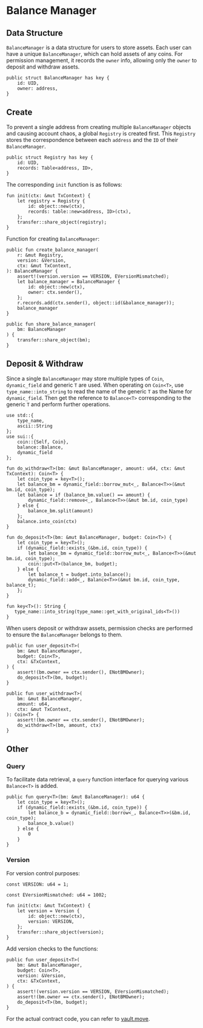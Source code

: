 # Balance Manager

## Data Structure

`BalanceManager` is a data structure for users to store assets. Each user can have a unique `BalanceManager`, which can hold assets of any coins. For permission management, it records the `owner` info, allowing only the `owner` to deposit and withdraw assets.

```move
public struct BalanceManager has key {
    id: UID,
    owner: address,
}
```

## Create

To prevent a single address from creating multiple `BalanceManager` objects and causing account chaos, a global `Registry` is created first. This `Registry` stores the correspondence between each `address` and the `ID` of their `BalanceManager`.

```move
public struct Registry has key {
    id: UID,
    records: Table<address, ID>,
}
```
The corresponding `init` function is as follows:

```move
fun init(ctx: &mut TxContext) {
    let registry = Registry {
        id: object::new(ctx),
        records: table::new<address, ID>(ctx),
    };
    transfer::share_object(registry);
}
```

Function for creating `BalanceManager`:

```move
public fun create_balance_manager(
    r: &mut Registry,
    version: &Version,
    ctx: &mut TxContext,
): BalanceManager {
    assert!(version.version == VERSION, EVersionMismatched);
    let balance_manager = BalanceManager {
        id: object::new(ctx),
        owner: ctx.sender(),
    };
    r.records.add(ctx.sender(), object::id(&balance_manager));
    balance_manager
}

public fun share_balance_manager(
    bm: BalanceManager
) {
    transfer::share_object(bm);
}
```

## Deposit & Withdraw

Since a single `BalanceManager` may store multiple types of `Coin`, `dynamic_field` and generic `T` are used.
When operating on `Coin<T>`, use `type_name::into_string` to read the name of the generic `T` as the Name for `dynamic_field`. Then get the reference to `Balance<T>` corresponding to the generic `T` and perform further operations.

```move
use std::{
    type_name,
    ascii::String
};
use sui::{
    coin::{Self, Coin},
    balance::Balance,
    dynamic_field
};

fun do_withdraw<T>(bm: &mut BalanceManager, amount: u64, ctx: &mut TxContext): Coin<T> {
    let coin_type = key<T>();
    let balance_bm = dynamic_field::borrow_mut<_, Balance<T>>(&mut bm.id, coin_type);
    let balance = if (balance_bm.value() == amount) {
        dynamic_field::remove<_, Balance<T>>(&mut bm.id, coin_type)
    } else {
        balance_bm.split(amount)
    };
    balance.into_coin(ctx)
}

fun do_deposit<T>(bm: &mut BalanceManager, budget: Coin<T>) {
    let coin_type = key<T>();
    if (dynamic_field::exists_(&bm.id, coin_type)) {
        let balance_bm = dynamic_field::borrow_mut<_, Balance<T>>(&mut bm.id, coin_type);
        coin::put<T>(balance_bm, budget);
    } else {
        let balance_t = budget.into_balance();
        dynamic_field::add<_, Balance<T>>(&mut bm.id, coin_type, balance_t);
    };
}

fun key<T>(): String {
   type_name::into_string(type_name::get_with_original_ids<T>())
}
```

When users deposit or withdraw assets, permission checks are performed to ensure the `BalanceManager` belongs to them.

```move
public fun user_deposit<T>(
    bm: &mut BalanceManager,
    budget: Coin<T>,
    ctx: &TxContext,
) {
    assert!(bm.owner == ctx.sender(), ENotBMOwner);
    do_deposit<T>(bm, budget);
}

public fun user_withdraw<T>(
    bm: &mut BalanceManager,
    amount: u64,
    ctx: &mut TxContext,
): Coin<T> {
    assert!(bm.owner == ctx.sender(), ENotBMOwner);
    do_withdraw<T>(bm, amount, ctx)
}
```

## Other

### Query

To facilitate data retrieval, a `query` function interface for querying various `Balance<T>` is added.
```move
public fun query<T>(bm: &mut BalanceManager): u64 {
    let coin_type = key<T>();
    if (dynamic_field::exists_(&bm.id, coin_type)) {
        let balance_b = dynamic_field::borrow<_, Balance<T>>(&bm.id, coin_type);
        balance_b.value()
    } else {
        0
    }
}
```

### Version

For version control purposes:

```move
const VERSION: u64 = 1;

const EVersionMismatched: u64 = 1002;

fun init(ctx: &mut TxContext) {
    let version = Version {
        id: object::new(ctx),
        version: VERSION,
    };
    transfer::share_object(version);
}
```

Add version checks to the functions:

```move
public fun user_deposit<T>(
    bm: &mut BalanceManager,
    budget: Coin<T>,
    version: &Version,
    ctx: &TxContext,
) {
    assert!(version.version == VERSION, EVersionMismatched);
    assert!(bm.owner == ctx.sender(), ENotBMOwner);
    do_deposit<T>(bm, budget);
}
```

For the actual contract code, you can refer to [vault.move](../example_projects/proxy/sources/vault.move).

